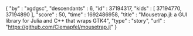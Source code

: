 {
  "by" : "xgdgsc",
  "descendants" : 6,
  "id" : 37194317,
  "kids" : [ 37194770, 37194890 ],
  "score" : 50,
  "time" : 1692486958,
  "title" : "Mousetrap.jl: a GUI library for Julia and C++ that wraps GTK4",
  "type" : "story",
  "url" : "https://github.com/Clemapfel/mousetrap.jl"
}
